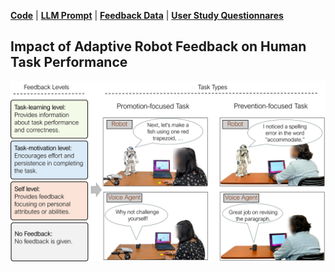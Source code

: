 
[**Code**](https://github.com/robot-feedback/feedback-impact/tree/main/code)
| [**LLM Prompt**](https://github.com/robot-feedback/feedback-impact/tree/main/llm_prompt/)
| [**Feedback Data**](https://github.com/robot-feedback/feedback-impact/tree/main/generated_feedback/)
| [**User Study Questionnares**](https://github.com/robot-feedback/feedback-impact/tree/main/supplementary_files)

## Impact of Adaptive Robot Feedback on Human Task Performance

![Feedback Study Design](./project_images/feedback_study_design.png)